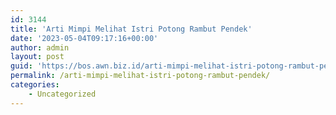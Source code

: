 ```yaml
---
id: 3144
title: 'Arti Mimpi Melihat Istri Potong Rambut Pendek'
date: '2023-05-04T09:17:16+00:00'
author: admin
layout: post
guid: 'https://bos.awn.biz.id/arti-mimpi-melihat-istri-potong-rambut-pendek/'
permalink: /arti-mimpi-melihat-istri-potong-rambut-pendek/
categories:
    - Uncategorized
---
```


